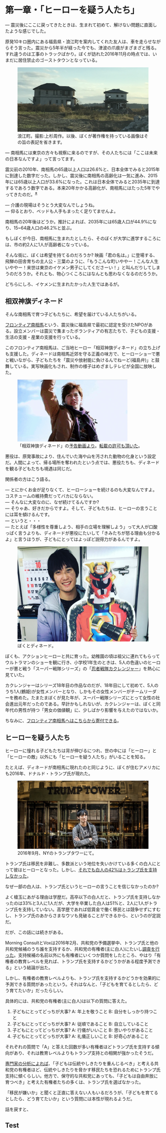 # 第一章・「ヒーローを疑う人たち」

— 震災後にここに戻ってきたときは、生まれて初めて、解けない問題に直面したような感じでした。

原発10キロ圏内にある福島県・浪江町を案内してくれた友人は、車を走らせながらそう言った。震災から5年半が経った今でも、津波の爪痕がまざまざと残る。すれ違うのは工事のトラックばかり。ぼくが訪れた2016年11月の時点では、いまだに居住禁止のゴーストタウンとなっている。

<p><figure>
  <img src="images/namie.jpg" />
  <figcaption>浪江町。撮影:上杉周作。以後、ぼくが著作権を持っている画像はその旨の表記を省きます。</figcaption>
</figure></p>

— 南相馬には東京の方々も視察に来るのですが、その人たちには「ここは未来の日本なんですよ」って言ってます。

震災前の2010年、南相馬の65歳以上人口は26.6%と、日本全体でみると2015年に到達した数字だった。しかし、震災後に南相馬の高齢化は一気に進み、2015年には65歳以上人口が33.6%になった。これは日本全体でみると2035年に到達するであろう数字である。本来20年かかる高齢化が、南相馬にはたった5年でやってきたのだ。<sup><a href="#">※</a></sup>

— 介護の現場はそうとう大変なんでしょうね。<br>
— 仰るとおり、ベッドも人手もまったく足りてませんよ。

南相馬の20年後はどうか。推計によれば、2035年には65歳人口が44.9%になり、15~64歳人口の46.2%と並ぶ。

もしぼくが今日、南相馬に生まれたとしたら、そのぼくが大学に進学するころには、市の約2人に1人が高齢者になっている。

そんな街に、ぼくは希望を持てるのだろうか? 映画「君の名は。」に登場する、飛騨の田舎育ちの主人公・三葉のように、「もうこんな町いややー！こんな人生いややー！来世は東京のイケメン男子にしてくださーい！」と叫んだりしてしまうのだろうか。それとも、物心つくころにはなんとも思わなくなるのだろうか。

どちらにしろ、イケメンに生まれたかった人生ではあるが。

## 相双神旗ディネード

そんな南相馬で育つ子どもたちに、希望を届けている人たちがいる。

[フロンティア南相馬](http://frontier-minamisoma.org/)という、震災後に福島県で最初に認定を受けたNPOがある。設立メンバーは震災で集まったボランティアの有志たちで、子どもの支援・生活の支援・産業の支援を行っている。

このフロンティア南相馬は、ご当地ヒーロー「相双神旗ディネード」の立ち上げも支援した。ディネードは南相馬近郊を守る正義の味方で、ヒーローショーで悪と戦いながら、子どもたちを「震災や放射能に負けるんでねーど(福島弁)」と鼓舞している。実写映画化もされ、制作の様子はめざましテレビが全国に放映した。

<p><figure>
  <img src="images/denade.gif" />
  <figcaption>「相双神旗ディネード」の<a href="https://www.youtube.com/watch?v=ooExRI4NSco">予告動画より</a>。<a href="images/denade-permission.png">転載の許可も頂いた</a>。</figcaption>
</figure></p>

悪役は、原発事故により、住んでいた海や山を汚された動物の化身という設定だ。人間によって、帰る場所を奪われたという点では、悪役たちも、ディネードを観る子どもたちも境遇は同じだ。

関係者の方はこう語る。

— とにかくお金が足りなくて、ヒーローショーを続けるのも大変なんですよ。コスチュームの維持費だってバカにならない。<br>
— そんなに大変なのに、なぜ続けてるんですか?<br>
— そりゃあ、好きだからですよ。そして、子どもたちは、ヒーローの言うことには耳を傾けるんです。<br>
— というと・・・<br>
— たとえば「多様性を尊重しよう、相手の立場を理解しよう」って大人が口酸っぱく言うよりも、ディネードが悪役にたいして「きみたちが怒る理由も分かるよ」と言うほうが、子どもにとってはよっぽど説得力があるんですよ。

<p><figure>
  <img src="images/denade.jpg" />
  <figcaption>ぼくとディネード。</figcaption>
</figure></p>

ぼくも、アクションヒーローと共に育った。幼稚園の頃は祖父に連れてもらってウルトラマンのショーを観に行き、小学校1年生のときは、5人の色違いのヒーローが悪と戦う「スーパー戦隊シリーズ」の「[忍者戦隊カクレンジャー](https://ja.wikipedia.org/wiki/%E5%BF%8D%E8%80%85%E6%88%A6%E9%9A%8A%E3%82%AB%E3%82%AF%E3%83%AC%E3%83%B3%E3%82%B8%E3%83%A3%E3%83%BC)」を熱心に見ていた。

カクレンジャーはシリーズ18年目の作品なのだが、18年目にして初めて、5人のうち1人(鶴姫)が女性メンバーとなり、しかもその女性メンバーがチームリーダーを務めた。たまたまぼくが見た年が、スーパー戦隊シリーズにとって女性の社会進出元年だったのである。早計かもしれないが、カクレンジャーは、ぼくと同年代の男性が持つ「男女の価値観」に、少しばかり影響を与えたのではないか。

ちなみに、[フロンティア南相馬へはこちらから寄付できる](http://frontier-minamisoma.org/supports/index/)。

## ヒーローを疑う人たち

ヒーローに憧れる子どもたちは背が伸びるにつれ、世の中には「ヒーロー」と「ヒーローの敵」以外にも「ヒーローを疑う人たち」がいることを知る。

たとえば、ディネードが南相馬に現れたのと同じように、ぼくが住むアメリカにも2016年、ドナルド・トランプ氏が現れた。

<p><figure>
  <img src="images/trump-tower.jpg" />
  <figcaption>2016年9月、NYのトランプタワーにて。</figcaption>
</figure></p>

トランプ氏は移民を非難し、多数派という地位を失いかけている多くの白人にとって彼はヒーローとなった。しかし、[それでも白人の42%はトランプ氏を支持しなかった](http://www.nytimes.com/interactive/2016/11/08/us/politics/election-exit-polls.html)。

なぜ一部の白人は、トランプ氏というヒーローの言うことを信じなかったのか?

よく槍玉にあがる理由は学歴だ。高卒以下の白人だと、トランプ氏を支持しなかったのは33%と3人に1人だが、大学を卒業した白人は51%と、2人に1人がトランプ氏を支持していない。高学歴であれば低賃金で働く移民とは競争せずにすむし、トランプ氏のあからさまなウソも見破ることができるから、というのが定説だ。

だが、この話には続きがある。

Morning ConsultとVoxは2016年2月、共和党の予備選挙中、トランプ氏と他の共和党候補のうち誰を支持するか、共和党の有権者(主に白人)にたいし[調査を行った](http://www.vox.com/2016/3/1/11127424/trump-authoritarianism)。支持候補の名前以外にも有権者にいくつか質問をしたところ、やはり「有権者の教育レベルを見れば、トランプ氏を支持するかどうかがある程度予測できる」という結論が出た。

しかし、有権者の教育レベルよりも、トランプ氏を支持するかどうかを効果的に予測できる質問があったという。それはなんと、「子どもを育てるとしたら、どう育てたいか」だったらしい。

具体的には、共和党の有権者(主に白人)は以下の質問に答えた。

1. 子どもにとってどっちが大事? A: 年上を敬うこと B: 自分をしっかり持つこと
2. 子どもにとってどっちが大事? A: 従順であること B: 自立していること
3. 子どもにとってどっちが大事? A: 行儀がいいこと B: 思いやりがあること
4. 子どもにとってどっちが大事? A: 礼儀正しいこと B: 好奇心があること

それぞれの質問で「A」と答えた回数が多い有権者ほどトランプ氏を支持する傾向があり、それは教育レベルよりもトランプ支持との相関が強かったそうだ。

[専門家の分析によれば](http://www.vox.com/2016/3/1/11127424/trump-authoritarianism)、「子どもは伝統やしきたりを重んじるべき」と考える共和党の有権者ほど、伝統やしきたりを脅かす移民たちを恐れるためにトランプ氏支持に傾くらしい。他方で、保守的な共和党にあっても、「子どもは自由奔放に育つべき」と考えた有権者たちの多くは、トランプ氏を選ばなかった。

「移民が嫌いか」と聞くと正直に答えない人もいるだろうが、「子どもを育てるとしたら、どう育てたいか」という質問には本性が現れるようだ。

話を戻すと、

## Test
